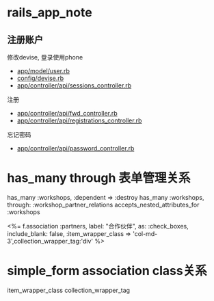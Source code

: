 # rails_app_note

## 注册账户
修改devise, 登录使用phone

- [app/model/user.rb](app/model/user.rb)
- [config/devise.rb](config/devise.rb)
- [app/controller/api/sessions_controller.rb](app/controller/api/sessions_controller.rb)

注册
- [app/controller/api/fwd_controller.rb](app/controller/api/fwd_controller.rb)
- [app/controller/api/registrations_controller.rb](app/controller/api/registrations_controller.rb)

忘记密码
- [app/controller/api/password_controller.rb](app/controller/api/password_controller.rb)

# has_many through 表单管理关系
  has_many :workshops, :dependent => :destroy
  has_many :workshops, through: :workshop_partner_relations
  accepts_nested_attributes_for :workshops

  <%= f.association :partners, label: "合作伙伴", as: :check_boxes, include_blank: false, :item_wrapper_class => 'col-md-3',collection_wrapper_tag:'div' %>

# simple_form association class关系
item_wrapper_class 
collection_wrapper_tag
